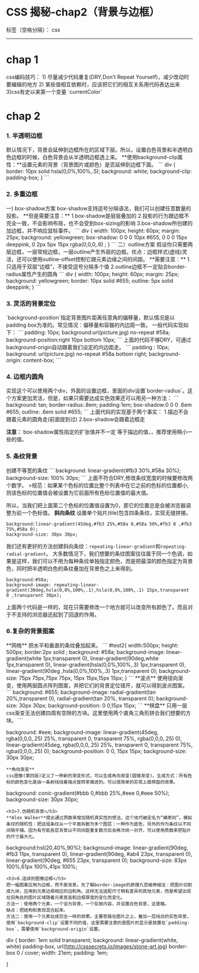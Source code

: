 ﻿# CSS 揭秘-chap2（背景与边框）

标签（空格分隔）： css

---
<h1>chap 1</h1>
css编码技巧：
1) 尽量减少代码重复(DRY,Don't Repeat Yourself)，减少改动时要编辑的地方
2) 某些值相互依赖时，应该把它们的相互关系用代码表达出来
3)css有史以来第一个变量 `currentColor`

<h1>chap 2</h1>

<h3>1. 半透明边框</h3>
默认情况下，背景会延伸到边框所在的区域下层。所以，设置白色背景和半透明白色边框的时候，白色背景会从半透明边框透上来。
**使用background-clip属性：**设置元素的背景（背景图片或颜色）是否延伸到边框下面。
```
div {
    border: 10px solid hsla(0,0%,100%,.5);
    background: white;
    background-clip: padding-box;
}
```
<h3>2. 多重边框</h3>
一) box-shadow方案
box-shadow支持逗号分隔语法，我们可以创建任意数量的投影。
**但是需要注意：**
1.box-shadow是层层叠加的
2.投影的行为跟边框不完全一致，不会影响布局，也不会受到box-sizing的影响
3.box-shadow所创建的加边框，并不响应鼠标事件。
```
div {
	width: 100px;
	height: 60px;
	margin: 25px;
	background: yellowgreen;
	box-shadow: 0 0 0 10px #655,
            0 0 0 15px deeppink,
            0 2px 5px 15px rgba(0,0,0,.6) ;
}
```
二）outline方案
假设你只需要两层边框，一层常规边框，一层outline产生外层的边框。优点：边框样式(虚线)灵活，还可以使用outline-offset控制它跟元素边缘之间的间距。
**需要注意：**
1.只适用于双层“边框”，不接受逗号分隔多个值
2.outline边框不一定贴合border-radius属性产生的圆角
```
div {
	width: 100px;
	height: 60px;
	margin: 25px;
	background: yellowgreen;
	border: 10px solid #655;
	outline: 5px solid deeppink;
}
```
<h3>3. 灵活的背景定位</h3>
`background-position`指定背景图片距离任意角的偏移量，默认情况是以padding box为准的。常见情况：偏移量和容器的内边距一致。
一般代码实现如下：
```
padding: 10px;
background:url(picture.jpg) no-repeat #58a;
background-position:right 10px bottom 10px;
```
上面的代码不够DRY，可通过background-origin自动跟着我们设定的内边距走。
```
padding : 10px;
background: url(picture.jpg) no-repeat #58a bottom right;
background-origin: content-box;
```

<h3>4. 边框内圆角</h3>
实现这个可以使用两个div，外面的设置边框，里面的div设置`border-radius`。这个方案更加灵活，但是，如果只需要达成实色效果还可以用另一种方法：
```
background: tan;
border-radius:.8em;
padding:1em;
box-shadow:0 0 0 .6em #655;
outline: .6em solid #655;
```
上面代码的实现基于两个事实：
1.描边不会跟着元素的圆角走(前面提到过)
2.box-shadow会跟着边框走

**注意：** box-shadow属性指定的扩张值并不一定 等于描边的值，，推荐使用稍小一些的值。
<h3>5. 条纹背景</h3>
创建不等宽的条纹
```
background: linear-gradient(#fb3 30%,#58a 30%);
background-size: 100% 30px;
```
上面不符合DRY,修改条纹宽度的时候要修改两个数字。
>规范：如果某个色标的位置比整个列表中在它之前的色标的位置都小,则该色标的位置值会被设置为它前面所有色标位置值的最大值。

所以，当我们把上面第二个色标的位置值设置为0，那它的位置总是会被浏览器调整为前一个色标值。
**斜向条纹**
设置单个贴片(tile)包含四条条纹，实现无缝拼接。
```
background:linear-gradient(45deg,#fb3 25%,#58a 0,#58a 50%,#fb3 0 ,#fb3 75%,#58a 0);
background-size: 30px 30px;
```
我们还有更好的方法创建斜向条纹：`repeating-linear-gradient`和`repeating-radial-gradient`。
大多数情况下，我们想要的条纹图案往往属于同一个色调，如果是这样，我们可以不用为每种条纹单独指定颜色，而是把最深的颜色指定为背景色，同时把半透明白色的条纹叠加在背景色之上来得到。
```
background:#58a;
background-image: repeating-linear-gradient(30deg,hsla(0,0%,100%,.1),hsla(0,0%,100%,.1) 15px,transparent 0 ,transparent 30px);
```
上面两个代码是一样的，现在只需要修改一个地方就可以改变所有颜色了。而且对于不支持的浏览器还起到了回退的作用。
<h3>6.复杂的背景图案</h3>
**网格**
把水平和垂直的条纹叠加起来。
```
        #test2{
        	width:500px;
        	height: 500px;
        	border:2px solid ;
        	background:  #58a;
        	background-image: 
        	    linear-gradient(white 1px,transparent 0),
        	    linear-gradient(90deg,white 1px,transparent 0),
        	    linear-gradient(hsla(0,0%,100%,.3) 1px,transparent 0),
        	    linear-gradient(90deg ,hsla(0,0%,100%,.3) 1px,transparent 0);
        	background-size: 75px 75px,75px 75px,
        	                 15px 15px,15px 15px;
        }
```
**波点**
使用径向渐变，使用两层圆点阵列图案，并把它们的背景定位错开，就可以得到波点图案。
```
background: #655;
background-image: 
   radial-gradient(tan 20%,transparent 0),
   radial-gradient(tan 20%, transparent 0);
background-size: 30px 30px;
background-position: 0 0,15px 15px;
```
**棋盘**
只用一层css渐变无法创建四周有空隙的方块。这里使用两个直角三角形拼合我们想要的方块。
```

background: #eee;
background-image: 
	linear-gradient(45deg, rgba(0,0,0,.25) 25%, transparent 0, transparent 75%, rgba(0,0,0,.25) 0),
	linear-gradient(45deg, rgba(0,0,0,.25) 25%, transparent 0, transparent 75%, rgba(0,0,0,.25) 0);
background-position: 0 0, 15px 15px;
background-size: 30px 30px;
```
**角向渐变**
css图像(第四版)定义了一种新的渐变形式，可以生成角向渐变(圆锥渐变)。生成方式：所有色标的颜色变化是由一条射线绕着端点旋转来推进的。可以很简单的实现上面棋盘的效果。
```
background: conic-gradient(#bbb 0,#bbb 25%,#eee 0,#eee 50%);
background-size: 30px 30px;
```
<h3>7.伪随机背景</h3>
**Alex Walker**提出通过质数来增加随机真实性的想法，这个技巧被定名为“蝉原则”。模拟条纹的随机性：把这组条纹从一个平面拆散为多个图层：一种作为底色，另外的作为条纹以不同间隔平铺。因为有可能各层背景以不同间距重复数次后会再次统一对齐，可以使用质数来把贴片的尺寸最大化。
```
background:hsl(20,40%,90%);
background-image:
   	linear-gradient(90deg, #fb3 11px, transparent 0),
	linear-gradient(90deg, #ab4 23px, transparent 0),
	linear-gradient(90deg, #655 23px, transparent 0);
background-size: 83px 100%,61px 100%,41px 100%;
```
<h3>8.连续的图像边框</h3>
把一幅图案应用为边框，而不是背景。先了解border-image的原理九宫格伸缩法：把图片切割成九块，应用到元素边框相应的边和角。这样无法适配尺寸稍有差异的其他元素，而是希望出现在拐角处的图片区域随着元素宽高和边框厚度的变化而变化。
方法一：使用两个元素，一个设为背景，一个存放内容，并设置白色背景，这里略。
缺点：把结构和表现混合起来。
方法二：使用一个元素达成完全一样的效果。主要思路在图片之上，叠加一层纯白的实色背景，使用`background-clip`设置不同的值，这里需要注意的是图片的显示是放置在`padding-box`，需要使用`background-origin`设置。
```
div {
	border: 1em solid transparent;
	background: linear-gradient(white, white) padding-box,
	            url(http://csssecrets.io/images/stone-art.jpg) border-box  0 / cover;
	width: 21em;
	padding: 1em;

}
```

